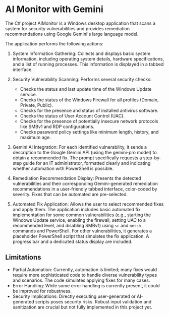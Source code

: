 # AI Monitor with Gemini

The C# project AIMonitor is a Windows desktop application that scans a system for security vulnerabilities and provides remediation recommendations using Google Gemini's large language model.

The application performs the following actions:

1. System Information Gathering: Collects and displays basic system information, including operating system details, hardware specifications, and a list of running processes. This information is displayed in a tabbed interface.

2. Security Vulnerability Scanning: Performs several security checks:

    - Checks the status and last update time of the Windows Update service.
    - Checks the status of the Windows Firewall for all profiles (Domain, Private, Public).
    - Checks for the presence and status of installed antivirus software.
    - Checks the status of User Account Control (UAC).
    - Checks for the presence of potentially insecure network protocols like SMBv1 and RDP configurations.
    - Checks password policy settings like minimum length, history, and maximum age.

3. Gemini AI Integration: For each identified vulnerability, it sends a description to the Google Gemini API (using the gemini-pro model) to obtain a recommended fix. The prompt specifically requests a step-by-step guide for an IT administrator, formatted clearly and indicating whether automation with PowerShell is possible.

4. Remediation Recommendation Display: Presents the detected vulnerabilities and their corresponding Gemini-generated remediation recommendations in a user-friendly tabbed interface, color-coded by severity. Fixes that can be automated are pre-selected.

5. Automated Fix Application: Allows the user to select recommended fixes and apply them. The application includes basic automated fix implementation for some common vulnerabilities (e.g., starting the Windows Update service, enabling the firewall, setting UAC to a recommended level, and disabling SMBv1) using `sc` and `netsh` commands and PowerShell. For other vulnerabilities, it generates a placeholder PowerShell script that simulates the fix application. A progress bar and a dedicated status display are included.

## Limitations

- Partial Automation: Currently, automation is limited; many fixes would require more sophisticated code to handle diverse vulnerability types and scenarios. The code simulates applying fixes for many cases.
- Error Handling: While some error handling is currently present, it could be improved for robustness.
- Security Implications: Directly executing user-generated or AI-generated scripts poses security risks. Robust input validation and sanitization are crucial but not fully implemented in this project yet.
